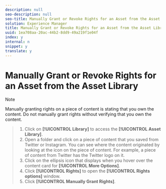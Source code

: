 ```yaml
---
description: null
seo-description: null
seo-title: Manually Grant or Revoke Rights for an Asset from the Asset Library
solution: Experience Manager
title: Manually Grant or Revoke Rights for an Asset from the Asset Library
uuid: 1ea708aa-20ac-44b2-8dd9-49a219f1e04f
index: y
internal: n
snippet: y
translate: y
---
```


# Manually Grant or Revoke Rights for an Asset from the Asset Library


>[!NOTE]
>
>Manually granting rights on a piece of content is stating that you own the content. Do not manually grant rights without verifying that you own the content.


>1. Click on **[!UICONTROL  Library]** to access the **[!UICONTROL  Asset Library]**.
>1. Open a folder and click on a piece of content that you saved from Twitter or Instagram. You can see where the content originated by looking at the icon on the piece of content. For example, a piece of content from Twitter has the Twitter logo on it.
>1. Click on the ellipsis icon that displays when you hover over the content card for **[!UICONTROL  More Options]**.
>1. Click **[!UICONTROL  Rights]** to open the **[!UICONTROL  Rights options]** window.
>1. Click **[!UICONTROL  Manually Grant Rights]**.
